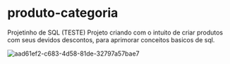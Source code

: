 # produto-categoria
Projetinho de SQL (TESTE)
Projeto criando com o intuito de criar produtos com seus devidos descontos, para aprimorar conceitos basicos de sql.

![aad61ef2-c683-4d58-81de-32797a57bae7](https://user-images.githubusercontent.com/104575935/189251981-3a8a1de7-7fd4-4736-b7c9-c2791ce82773.jpg)
